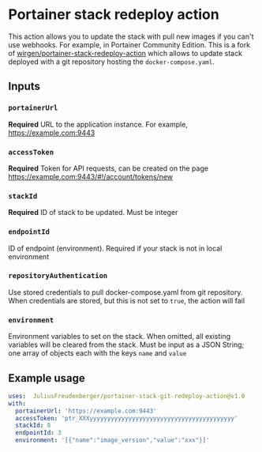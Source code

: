 # Portainer stack redeploy action

This action allows you to update the stack with pull new images if you can't use webhooks. For example, in Portainer Community Edition.
This is a fork of [wirgen/portainer-stack-redeploy-action](https://github.com/wirgen/portainer-stack-redeploy-action) which allows to update stack deployed with a git repository hosting the `docker-compose.yaml`.

## Inputs

### `portainerUrl`

**Required** URL to the application instance. For example, https://example.com:9443

### `accessToken`

**Required** Token for API requests, can be created on the page https://example.com:9443/#!/account/tokens/new

### `stackId`

**Required** ID of stack to be updated. Must be integer

### `endpointId`

ID of endpoint (environment). Required if your stack is not in local environment

### `repositoryAuthentication`

Use stored credentials to pull docker-compose.yaml from git repository. When credentials are stored, but this is not set to `true`, the action will fail

### `environment`

Environment variables to set on the stack. When omitted, all existing variables will be cleared from the stack. Must be input as a JSON String; one array of objects each with the keys `name` and `value`

## Example usage

```yaml
uses:  JuliusFreudenberger/portainer-stack-git-redeploy-action@v1.0
with:
  portainerUrl: 'https://example.com:9443'
  accessToken: 'ptr_XXXyyyyyyyyyyyyyyyyyyyyyyyyyyyyyyyyyyyyyyyyy'
  stackId: 8
  endpointId: 3
  environment: '[{"name":"image_version","value":"xxx"}]'
```
